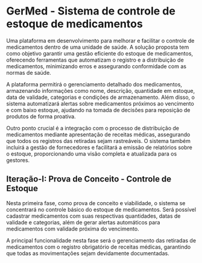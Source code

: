 # GerMed - Sistema de controle de estoque de medicamentos

Uma plataforma em desenvolvimento para melhorar e facilitar o controle de medicamentos dentro de uma unidade de saúde. A solução proposta tem como objetivo garantir uma gestão eficiente do estoque de medicamentos, oferecendo ferramentas que automatizam o registro e a distribuição de medicamentos, minimizando erros e assegurando conformidade com as normas de saúde.

A plataforma permitirá o gerenciamento detalhado dos medicamentos, armazenando informações como nome, descrição, quantidade em estoque, data de validade, categorias e condições de armazenamento. Além disso, o sistema automatizará alertas sobre medicamentos próximos ao vencimento e com baixo estoque, ajudando na tomada de decisões para reposição de produtos de forma proativa.

Outro ponto crucial é a integração com o processo de distribuição de medicamentos mediante apresentação de receitas médicas, assegurando que todos os registros das retiradas sejam rastreáveis. O sistema também incluirá a gestão de fornecedores e facilitará a emissão de relatórios sobre o estoque, proporcionando uma visão completa e atualizada para os gestores.

## Iteração-I: Prova de Conceito - Controle de Estoque

Nesta primeira fase, como prova de conceito e viabilidade, o sistema se concentrará no controle básico do estoque de medicamentos. Será possível cadastrar medicamentos com suas respectivas quantidades, datas de validade e categorias, além de gerar alertas automáticos para medicamentos com validade próxima do vencimento.

A principal funcionalidade nesta fase será o gerenciamento das retiradas de medicamentos com o registro obrigatório de receitas médicas, garantindo que todas as movimentações sejam devidamente documentadas.
